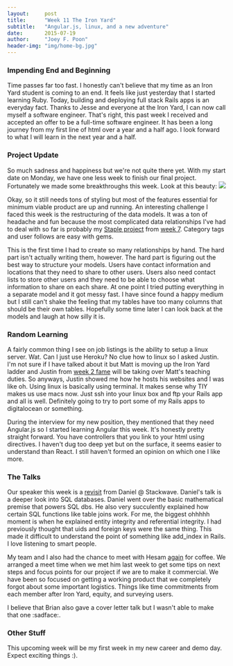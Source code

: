 ```yaml
---
layout:     post
title:      "Week 11 The Iron Yard"
subtitle:   "Angular.js, linux, and a new adventure"
date:       2015-07-19
author:     "Joey F. Poon"
header-img: "img/home-bg.jpg"
---
```

### Impending End and Beginning
Time passes far too fast. I honestly can't believe that my time as an Iron Yard student is coming to an end. It feels like just yesterday that I started learning Ruby. Today, building and deploying full stack Rails apps is an everyday fact. Thanks to Jesse and everyone at the Iron Yard, I can now call myself a software engineer. That's right, this past week I received and accepted an offer to be a full-time software engineer. It has been a long journey from my first line of html over a year and a half ago. I look forward to what I will learn in the next year and a half.

### Project Update
So much sadness and happiness but we're not quite there yet. With my start date on Monday, we have one less week to finish our final project. Fortunately we made some breakthroughs this week. Look at this beauty:
<img src="{{ site.baseurl }}/img/contacts-1.jpg" />

Okay, so it still needs tons of styling but most of the features essential for minimum viable product are up and running. An interesting challenge I faced this week is the restructuring of the data models. It was a ton of headache and fun because the most complicated data relationships I've had to deal with so far is probably my <a href="https://joey-staple.herokuapp.com/login" target="\_blank">Staple project</a> from <a href="{{ site.baseurl }}/week-7-the-iron-yard.html" target="\_blank">week 7</a>. Category tags and user follows are easy with gems.

This is the first time I had to create so many relationships by hand. The hard part isn't actually writing them, however. The hard part is figuring out the best way to structure your models. Users have contact information and locations that they need to share to other users. Users also need contact lists to store other users and they need to be able to choose what information to share on each share. At one point I tried putting everything in a separate model and it got messy fast. I have since found a happy medium but I still can't shake the feeling that my tables have too many columns that should be their own tables. Hopefully some time later I can look back at the models and laugh at how silly it is.

### Random Learning
A fairly common thing I see on job listings is the ability to setup a linux server. Wat. Can I just use Heroku? No clue how to linux so I asked Justin. I'm not sure if I have talked about it but Matt is moving up the Iron Yard ladder and Justin from <a href="{{ site.baseurl }}/week-2-the-iron-yard-and-my-first-hackathon.html" target="\_blank">week 2 fame</a> will be taking over Matt's teaching duties. So anyways, Justin showed me how he hosts his websites and I was like oh. Using linux is basically using terminal. It makes sense why TIY makes us use macs now. Just ssh into your linux box and ftp your Rails app and all is well. Definitely going to try to port some of my Rails apps to digitalocean or something.

During the interview for my new position, they mentioned that they need Angular.js so I started learning Angular this week. It's honestly pretty straight forward. You have controllers that you link to your html using directives. I haven't dug too deep yet but on the surface, it seems easier to understand than React. I still haven't formed an opinion on which one I like more.

### The Talks
Our speaker this week is a <a href="{{ site.baseurl }}/week-2-the-iron-yard-and-my-first-hackathon.html" target="\_blank">revisit</a> from Daniel @ Stackwave. Daniel's talk is a deeper look into SQL databases. Daniel went over the basic mathematical premise that powers SQL dbs. He also very succulently explained how certain SQL functions like table joins work. For me, the biggest ohhhhh moment is when he explained entity integrity and referential integrity. I had previously thought that uids and foreign keys were the same thing. This made it difficult to understand the point of something like add_index in Rails. I love listening to smart people.

My team and I also had the chance to meet with Hesam <a href="{{ site.baseurl }}/week-10-the-iron-yard.html" target="\_blank">again</a> for coffee. We arranged a meet time when we met him last week to get some tips on next steps and focus points for our project if we are to make it commercial. We have been so focused on getting a working product that we completely forgot about some important logistics. Things like time commitments from each member after Iron Yard, equity, and surveying users.

I believe that Brian also gave a cover letter talk but I wasn't able to make that one :sadface:.

### Other Stuff
This upcoming week will be my first week in my new career and demo day. Expect exciting things :).
